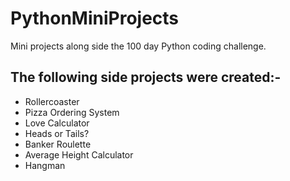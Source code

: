 # PythonMiniProjects
Mini projects along side the 100 day Python coding challenge. 
<br><h2>The following side projects were created:-</h2>
<ul>
  <li>Rollercoaster</li>
  <li>Pizza Ordering System</li>
  <li>Love Calculator</li>
  <li>Heads or Tails?</li>
  <li>Banker Roulette</li>
  <li>Average Height Calculator</li>
  <li>Hangman</li>
  </ul>
